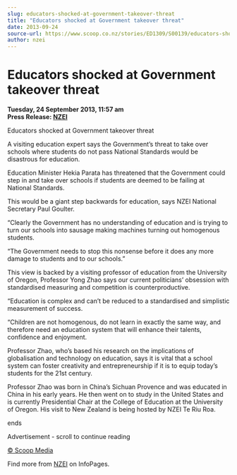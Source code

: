 ```yaml
---
slug: educators-shocked-at-government-takeover-threat
title: "Educators shocked at Government takeover threat"
date: 2013-09-24
source-url: https://www.scoop.co.nz/stories/ED1309/S00139/educators-shocked-at-government-takeover-threat.htm
author: nzei
---
```

Educators shocked at Government takeover threat
===============================================

**Tuesday, 24 September 2013, 11:57 am**  
**Press Release: [NZEI](https://info.scoop.co.nz/NZEI)**

Educators shocked at Government takeover threat

A visiting education expert says the Government’s threat to take over schools where students do not pass National Standards would be disastrous for education.

Education Minister Hekia Parata has threatened that the Government could step in and take over schools if students are deemed to be failing at National Standards.

This would be a giant step backwards for education, says NZEI National Secretary Paul Goulter.

“Clearly the Government has no understanding of education and is trying to turn our schools into sausage making machines turning out homogenous students.

“The Government needs to stop this nonsense before it does any more damage to students and to our schools.”

This view is backed by a visiting professor of education from the University of Oregon, Professor Yong Zhao says our current politicians’ obsession with standardised measuring and competition is counterproductive.

“Education is complex and can’t be reduced to a standardised and simplistic measurement of success.

“Children are not homogenous, do not learn in exactly the same way, and therefore need an education system that will enhance their talents, confidence and enjoyment.

Professor Zhao, who’s based his research on the implications of globalisation and technology on education, says it is vital that a school system can foster creativity and entrepreneurship if it is to equip today’s students for the 21st century.

Professor Zhao was born in China’s Sichuan Provence and was educated in China in his early years. He then went on to study in the United States and is currently Presidential Chair at the College of Education at the University of Oregon. His visit to New Zealand is being hosted by NZEI Te Riu Roa.

ends

Advertisement - scroll to continue reading





[© Scoop Media](http://www.scoop.co.nz/about/terms.html)

Find more from [NZEI](https://info.scoop.co.nz/NZEI) on InfoPages.